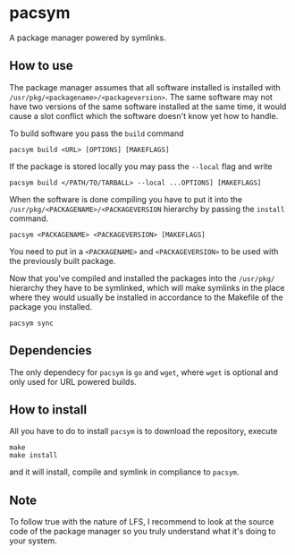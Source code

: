 # pacsym

A package manager powered by symlinks.

## How to use

The package manager assumes that all software installed is installed with `/usr/pkg/<packagename>/<packageversion>`. The same software may not have two versions of the same software installed at the same time, it would cause a slot conflict which the software doesn't know yet how to handle.

To build software you pass the `build` command

```
pacsym build <URL> [OPTIONS] [MAKEFLAGS]
```

If the package is stored locally you may pass the `--local` flag and write

```
pacsym build </PATH/TO/TARBALL> --local ...OPTIONS] [MAKEFLAGS]
```

When the software is done compiling you have to put it into the `/usr/pkg/<PACKAGENAME>/<PACKAGEVERSION` hierarchy by passing the `install` command.

```
pacsym <PACKAGENAME> <PACKAGEVERSION> [MAKEFLAGS]
```

You need to put in a `<PACKAGENAME>` and `<PACKAGEVERSION>` to be used with the previously built package.

Now that you've compiled and installed the packages into the `/usr/pkg/` hierarchy they have to be symlinked, which will make symlinks in the place where they would usually be installed in accordance to the Makefile of the package you installed.

```
pacsym sync
```

## Dependencies

The only dependecy for `pacsym` is `go` and `wget`, where `wget` is optional and only used for URL powered builds.

## How to install

All you have to do to install `pacsym` is to download the repository, execute

```
make
make install
```

and it will install, compile and symlink in compliance to `pacsym`.

## Note

To follow true with the nature of LFS, I recommend to look at the source code of the package manager so you truly understand what it's doing to your system.
